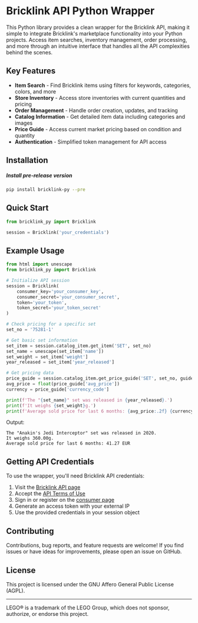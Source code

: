 # Bricklink API Python Wrapper

This Python library provides a clean wrapper for the Bricklink API, making it simple to integrate Bricklink's marketplace functionality into your Python projects. Access item searches, inventory management, order processing, and more through an intuitive interface that handles all the API complexities behind the scenes.

## Key Features

- **Item Search** - Find Bricklink items using filters for keywords, categories, colors, and more
- **Store Inventory** - Access store inventories with current quantities and pricing
- **Order Management** - Handle order creation, updates, and tracking
- **Catalog Information** - Get detailed item data including categories and images
- **Price Guide** - Access current market pricing based on condition and quantity
- **Authentication** - Simplified token management for API access

## Installation
##### Install pre-release version
```bash
pip install bricklink-py --pre
```

## Quick Start

```python
from bricklink_py import Bricklink

session = Bricklink('your_credentials')
```

## Example Usage

```python
from html import unescape
from bricklink_py import Bricklink

# Initialize API session
session = Bricklink(
    consumer_key='your_consumer_key',
    consumer_secret='your_consumer_secret',
    token='your_token',
    token_secret='your_token_secret'
)

# Check pricing for a specific set
set_no = '75281-1'

# Get basic set information
set_item = session.catalog_item.get_item('SET', set_no)
set_name = unescape(set_item['name'])
set_weight = set_item['weight']
year_released = set_item['year_released']

# Get pricing data
price_guide = session.catalog_item.get_price_guide('SET', set_no, guide_type='sold')
avg_price = float(price_guide['avg_price'])
currency = price_guide['currency_code']

print(f'The "{set_name}" set was released in {year_released}.')
print(f'It weighs {set_weight}g.')
print(f'Average sold price for last 6 months: {avg_price:.2f} {currency}')
```

Output:
```
The "Anakin's Jedi Interceptor" set was released in 2020.
It weighs 360.00g.
Average sold price for last 6 months: 41.27 EUR
```

## Getting API Credentials

To use the wrapper, you'll need Bricklink API credentials:

1. Visit the [Bricklink API page](https://www.bricklink.com/v2/api/welcome.page)
2. Accept the [API Terms of Use](https://www.bricklink.com/v3/terms_of_use_api.page)
3. Sign in or register on the [consumer page](https://www.bricklink.com/v2/api/register_consumer.page)
4. Generate an access token with your external IP
5. Use the provided credentials in your session object

## Contributing

Contributions, bug reports, and feature requests are welcome! If you find issues or have ideas for improvements, please open an issue on GitHub.

## License

This project is licensed under the GNU Affero General Public License (AGPL).

---

LEGO® is a trademark of the LEGO Group, which does not sponsor, authorize, or endorse this project.
